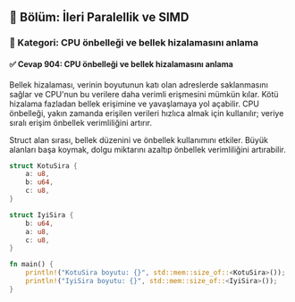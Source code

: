 ## 📘 Bölüm: İleri Paralellik ve SIMD
### 🔹 Kategori: CPU önbelleği ve bellek hizalamasını anlama
#### ✅ Cevap 904: CPU önbelleği ve bellek hizalamasını anlama

Bellek hizalaması, verinin boyutunun katı olan adreslerde saklanmasını sağlar ve CPU'nun bu verilere daha verimli erişmesini mümkün kılar. Kötü hizalama fazladan bellek erişimine ve yavaşlamaya yol açabilir. CPU önbelleği, yakın zamanda erişilen verileri hızlıca almak için kullanılır; veriye sıralı erişim önbellek verimliliğini artırır.

Struct alan sırası, bellek düzenini ve önbellek kullanımını etkiler. Büyük alanları başa koymak, dolgu miktarını azaltıp önbellek verimliliğini artırabilir.

```rust
struct KotuSira {
    a: u8,
    b: u64,
    c: u8,
}

struct IyiSira {
    b: u64,
    a: u8,
    c: u8,
}

fn main() {
    println!("KotuSira boyutu: {}", std::mem::size_of::<KotuSira>());
    println!("IyiSira boyutu: {}", std::mem::size_of::<IyiSira>());
}
```
